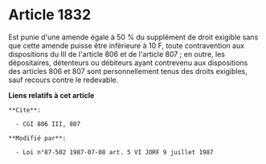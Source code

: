 # Article 1832

Est punie d'une amende égale à 50 % du supplément de droit exigible sans que cette amende puisse être inférieure à 10 F,
toute contravention aux dispositions du III de l'article 806 et de l'article 807 ; en outre, les dépositaires, détenteurs ou
débiteurs ayant contrevenu aux dispositions des articles 806 et 807 sont personnellement tenus des droits exigibles, sauf
recours contre le redevable.

**Liens relatifs à cet article**

	**Cite**:

	  - CGI 806 III, 807

	**Modifié par**:

	  - Loi n°87-502 1987-07-08 art. 5 VI JORF 9 juillet 1987
